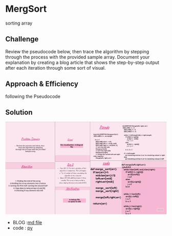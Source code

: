 
# MergSort

sorting array 

## Challenge

Review the pseudocode below, then trace the algorithm by stepping through the process with the provided sample array. Document your explanation by creating a blog article that shows the step-by-step output after each iteration through some sort of visual.



## Approach & Efficiency
following the Pseudocode 


## Solution
![whiteboarding-Niveen](whiteboard.jpg)
- BLOG :[md file](https://github.com/NiveenAlSmadi/data-structures-and-algorithms/blob/main/challenges/merge_sort/merge_sort/BLOG.md)
- code : [py](https://github.com/NiveenAlSmadi/data-structures-and-algorithms/blob/main/challenges/merge_sort/merge_sort/merge_sort/code.py)
